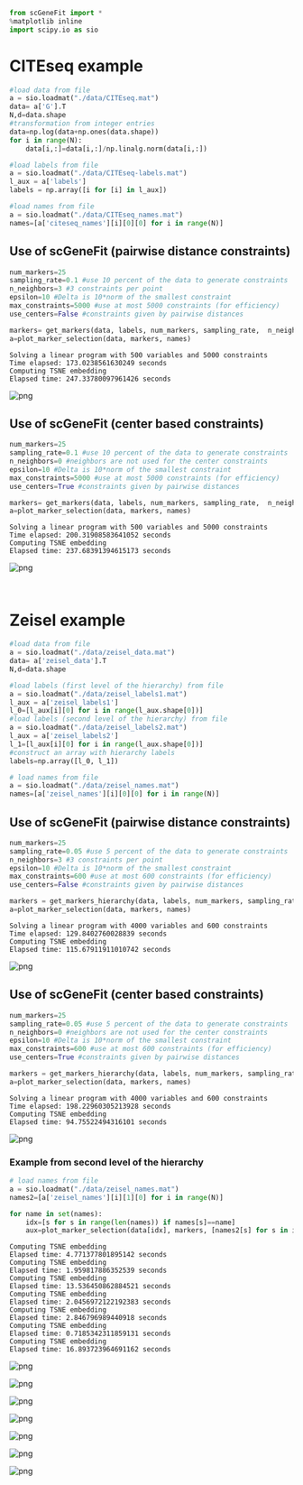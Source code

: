 

```python
from scGeneFit import *
%matplotlib inline
import scipy.io as sio
```

# CITEseq example


```python
#load data from file
a = sio.loadmat("./data/CITEseq.mat")
data= a['G'].T
N,d=data.shape
#transformation from integer entries 
data=np.log(data+np.ones(data.shape))
for i in range(N):
    data[i,:]=data[i,:]/np.linalg.norm(data[i,:])

#load labels from file
a = sio.loadmat("./data/CITEseq-labels.mat")
l_aux = a['labels']
labels = np.array([i for [i] in l_aux])

#load names from file
a = sio.loadmat("./data/CITEseq_names.mat")
names=[a['citeseq_names'][i][0][0] for i in range(N)]
```

## Use of scGeneFit (pairwise distance constraints)


```python
num_markers=25
sampling_rate=0.1 #use 10 percent of the data to generate constraints
n_neighbors=3 #3 constraints per point
epsilon=10 #Delta is 10*norm of the smallest constraint
max_constraints=5000 #use at most 5000 constraints (for efficiency)
use_centers=False #constraints given by pairwise distances

markers= get_markers(data, labels, num_markers, sampling_rate,  n_neighbors, epsilon, max_constraints, use_centers)
a=plot_marker_selection(data, markers, names)
```

    Solving a linear program with 500 variables and 5000 constraints
    Time elapsed: 173.0238561630249 seconds
    Computing TSNE embedding
    Elapsed time: 247.33780097961426 seconds



![png](scGeneFit_example_files/scGeneFit_example_4_1.png)


## Use of scGeneFit (center based constraints)


```python
num_markers=25
sampling_rate=0.1 #use 10 percent of the data to generate constraints
n_neighbors=0 #neighbors are not used for the center constraints 
epsilon=10 #Delta is 10*norm of the smallest constraint
max_constraints=5000 #use at most 5000 constraints (for efficiency)
use_centers=True #constraints given by pairwise distances

markers= get_markers(data, labels, num_markers, sampling_rate,  n_neighbors, epsilon, max_constraints, use_centers)
a=plot_marker_selection(data, markers, names)
```

    Solving a linear program with 500 variables and 5000 constraints
    Time elapsed: 200.31908583641052 seconds
    Computing TSNE embedding
    Elapsed time: 237.68391394615173 seconds



![png](scGeneFit_example_files/scGeneFit_example_6_1.png)



```python

```


```python

```

# Zeisel example


```python
#load data from file
a = sio.loadmat("./data/zeisel_data.mat")
data= a['zeisel_data'].T
N,d=data.shape

#load labels (first level of the hierarchy) from file
a = sio.loadmat("./data/zeisel_labels1.mat")
l_aux = a['zeisel_labels1']
l_0=[l_aux[i][0] for i in range(l_aux.shape[0])]
#load labels (second level of the hierarchy) from file
a = sio.loadmat("./data/zeisel_labels2.mat")
l_aux = a['zeisel_labels2']
l_1=[l_aux[i][0] for i in range(l_aux.shape[0])]
#construct an array with hierarchy labels
labels=np.array([l_0, l_1])

# load names from file 
a = sio.loadmat("./data/zeisel_names.mat")
names=[a['zeisel_names'][i][0][0] for i in range(N)]

```

## Use of scGeneFit (pairwise distance constraints)


```python
num_markers=25
sampling_rate=0.05 #use 5 percent of the data to generate constraints
n_neighbors=3 #3 constraints per point
epsilon=10 #Delta is 10*norm of the smallest constraint
max_constraints=600 #use at most 600 constraints (for efficiency)
use_centers=False #constraints given by pairwise distances

markers = get_markers_hierarchy(data, labels, num_markers, sampling_rate,  n_neighbors, epsilon, max_constraints, use_centers)
a=plot_marker_selection(data, markers, names)
```

    Solving a linear program with 4000 variables and 600 constraints
    Time elapsed: 129.8402760028839 seconds
    Computing TSNE embedding
    Elapsed time: 115.67911911010742 seconds



![png](scGeneFit_example_files/scGeneFit_example_12_1.png)


## Use of scGeneFit (center based constraints)


```python
num_markers=25
sampling_rate=0.05 #use 5 percent of the data to generate constraints
n_neighbors=0 #neighbors are not used for the center constraints
epsilon=10 #Delta is 10*norm of the smallest constraint
max_constraints=600 #use at most 600 constraints (for efficiency)
use_centers=True #constraints given by pairwise distances

markers = get_markers_hierarchy(data, labels, num_markers, sampling_rate,  n_neighbors, epsilon, max_constraints, use_centers)
a=plot_marker_selection(data, markers, names)
```

    Solving a linear program with 4000 variables and 600 constraints
    Time elapsed: 198.22960305213928 seconds
    Computing TSNE embedding
    Elapsed time: 94.75522494316101 seconds



![png](scGeneFit_example_files/scGeneFit_example_14_1.png)


### Example from second level of the hierarchy


```python
# load names from file 
a = sio.loadmat("./data/zeisel_names.mat")
names2=[a['zeisel_names'][i][1][0] for i in range(N)]
```


```python
for name in set(names):
    idx=[s for s in range(len(names)) if names[s]==name]
    aux=plot_marker_selection(data[idx], markers, [names2[s] for s in idx])
```

    Computing TSNE embedding
    Elapsed time: 4.771377801895142 seconds
    Computing TSNE embedding
    Elapsed time: 1.959817886352539 seconds
    Computing TSNE embedding
    Elapsed time: 13.536450862884521 seconds
    Computing TSNE embedding
    Elapsed time: 2.0456972122192383 seconds
    Computing TSNE embedding
    Elapsed time: 2.846796989440918 seconds
    Computing TSNE embedding
    Elapsed time: 0.7185342311859131 seconds
    Computing TSNE embedding
    Elapsed time: 16.893723964691162 seconds



![png](scGeneFit_example_files/scGeneFit_example_17_1.png)



![png](scGeneFit_example_files/scGeneFit_example_17_2.png)



![png](scGeneFit_example_files/scGeneFit_example_17_3.png)



![png](scGeneFit_example_files/scGeneFit_example_17_4.png)



![png](scGeneFit_example_files/scGeneFit_example_17_5.png)



![png](scGeneFit_example_files/scGeneFit_example_17_6.png)



![png](scGeneFit_example_files/scGeneFit_example_17_7.png)



```python

```


```python

```
